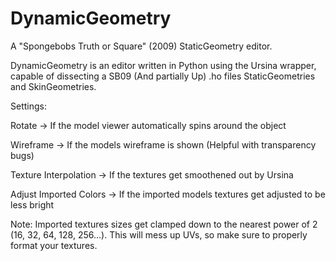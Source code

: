 # DynamicGeometry
A "Spongebobs Truth or Square" (2009) StaticGeometry editor.

DynamicGeometry is an editor written in Python using the Ursina wrapper, capable of dissecting a SB09 (And partially Up) .ho files StaticGeometries and SkinGeometries.


Settings:

Rotate -> If the model viewer automatically spins around the object

Wireframe -> If the models wireframe is shown (Helpful with transparency bugs)

Texture Interpolation -> If the textures get smoothened out by Ursina



Adjust Imported Colors -> If the imported models textures get adjusted to be less bright

Note:
Imported textures sizes get clamped down to the nearest power of 2 (16, 32, 64, 128, 256...). This will mess up UVs, so make sure to properly format your textures.
